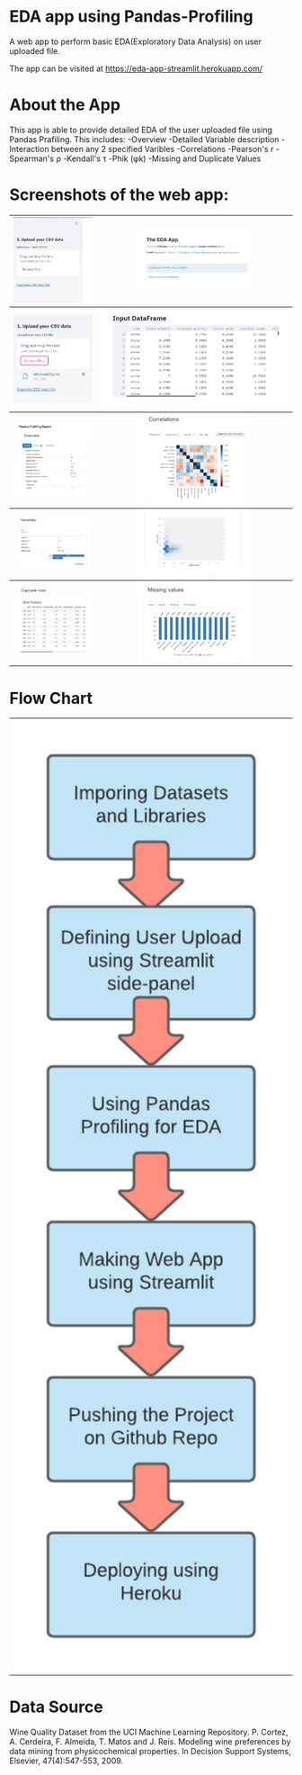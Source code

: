 # EDA app using Pandas-Profiling
A web app to perform basic EDA(Exploratory Data Analysis) on user uploaded file.

The app can be visited at https://eda-app-streamlit.herokuapp.com/

# About the App
This app is able to provide detailed EDA of the user uploaded file using Pandas Prafiling.
This includes:
-Overview
-Detailed Variable description
-Interaction between any 2 specified Varibles
-Correlations
    -Pearson's r
    -Spearman's ρ
    -Kendall's τ
    -Phik (φk)
-Missing and Duplicate Values

# Screenshots of the web app:

<table style="width:100%">
  <tr>
    <th><img src="img/ss1.png" width=200/></th>
    <th><img src="img/ss2.png" width=200/></th>
  </tr>
  <tr>
    <th><img src="img/ss3.png" /></th>
    <th><img src="img/ss4.png" /></th>
  </tr>
  <tr>
    <th><img src="img/ss5.png" width=200/></th>
    <th><img src="img/ss6.png" width=200/></th>
  </tr>
  <tr>
    <th><img src="img/ss7.png" width=200/></th>
    <th><img src="img/ss8.png" width=200/></th>
  </tr>
  <tr>
    <th><img src="img/ss9.png" width=200/></th>
    <th><img src="img/ss10.png" width=200/></th>
  </tr>
 </table>
 
 
 # Flow Chart
 
 <table style="width:100%">
  <tr>
    <th><img src="img/flow.png" width=500/></th>
  </tr>
 </table>
 
 

#  Data Source

Wine Quality Dataset from the UCI Machine Learning Repository.
P. Cortez, A. Cerdeira, F. Almeida, T. Matos and J. Reis.
Modeling wine preferences by data mining from physicochemical properties. In Decision Support Systems, Elsevier, 47(4):547-553, 2009.
 
 


